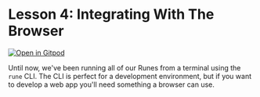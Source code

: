 # Lesson 4: Integrating With The Browser

[![Open in Gitpod](https://gitpod.io/button/open-in-gitpod.svg)](https://gitpod.io/#https://github.com/hotg-ai/tutorials/edit/main/lessons/lesson-4/README.md)

Until now, we've been running all of our Runes from a terminal using the `rune`
CLI. The CLI is perfect for a development environment, but if you want to
develop a web app you'll need something a browser can use.

